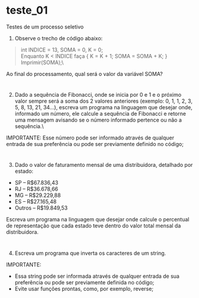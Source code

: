 # teste_01

Testes de um processo seletivo

1. Observe o trecho de código abaixo:
>int INDICE = 13, SOMA = 0, K = 0;\
>Enquanto K < INDICE faça { K = K + 1; SOMA = SOMA + K; }\
>Imprimir(SOMA);\

Ao final do processamento, qual será o valor da variável SOMA?
#

2. Dado a sequência de Fibonacci, onde se inicia por 0 e 1 e o próximo valor sempre será a soma dos 2 valores anteriores (exemplo: 0, 1, 1, 2, 3, 5, 8, 13, 21, 34...), escreva um programa na linguagem que desejar onde, informado um número, ele calcule a sequência de Fibonacci e retorne uma mensagem avisando se o número informado pertence ou não a sequência.\

IMPORTANTE: Esse número pode ser informado através de qualquer entrada de sua preferência ou pode ser previamente definido no código;
#

3. Dado o valor de faturamento mensal de uma distribuidora, detalhado por estado:
- SP – R$67.836,43
- RJ – R$36.678,66
- MG – R$29.229,88
- ES – R$27.165,48
- Outros – R$19.849,53

Escreva um programa na linguagem que desejar onde calcule o percentual de representação que cada estado teve dentro do valor total mensal da distribuidora.  
#

4. Escreva um programa que inverta os caracteres de um string.

IMPORTANTE:
- Essa string pode ser informada através de qualquer entrada de sua preferência ou pode ser previamente definida no código;
- Evite usar funções prontas, como, por exemplo, reverse;

